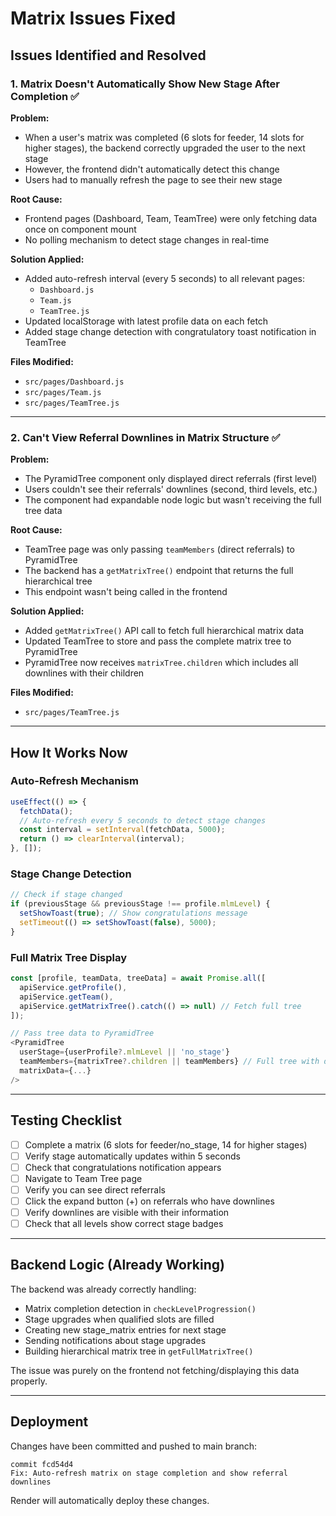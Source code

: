 # Matrix Issues Fixed

## Issues Identified and Resolved

### 1. Matrix Doesn't Automatically Show New Stage After Completion ✅

**Problem:**
- When a user's matrix was completed (6 slots for feeder, 14 slots for higher stages), the backend correctly upgraded the user to the next stage
- However, the frontend didn't automatically detect this change
- Users had to manually refresh the page to see their new stage

**Root Cause:**
- Frontend pages (Dashboard, Team, TeamTree) were only fetching data once on component mount
- No polling mechanism to detect stage changes in real-time

**Solution Applied:**
- Added auto-refresh interval (every 5 seconds) to all relevant pages:
  - `Dashboard.js`
  - `Team.js`
  - `TeamTree.js`
- Updated localStorage with latest profile data on each fetch
- Added stage change detection with congratulatory toast notification in TeamTree

**Files Modified:**
- `src/pages/Dashboard.js`
- `src/pages/Team.js`
- `src/pages/TeamTree.js`

---

### 2. Can't View Referral Downlines in Matrix Structure ✅

**Problem:**
- The PyramidTree component only displayed direct referrals (first level)
- Users couldn't see their referrals' downlines (second, third levels, etc.)
- The component had expandable node logic but wasn't receiving the full tree data

**Root Cause:**
- TeamTree page was only passing `teamMembers` (direct referrals) to PyramidTree
- The backend has a `getMatrixTree()` endpoint that returns the full hierarchical tree
- This endpoint wasn't being called in the frontend

**Solution Applied:**
- Added `getMatrixTree()` API call to fetch full hierarchical matrix data
- Updated TeamTree to store and pass the complete matrix tree to PyramidTree
- PyramidTree now receives `matrixTree.children` which includes all downlines with their children

**Files Modified:**
- `src/pages/TeamTree.js`

---

## How It Works Now

### Auto-Refresh Mechanism
```javascript
useEffect(() => {
  fetchData();
  // Auto-refresh every 5 seconds to detect stage changes
  const interval = setInterval(fetchData, 5000);
  return () => clearInterval(interval);
}, []);
```

### Stage Change Detection
```javascript
// Check if stage changed
if (previousStage && previousStage !== profile.mlmLevel) {
  setShowToast(true); // Show congratulations message
  setTimeout(() => setShowToast(false), 5000);
}
```

### Full Matrix Tree Display
```javascript
const [profile, teamData, treeData] = await Promise.all([
  apiService.getProfile(),
  apiService.getTeam(),
  apiService.getMatrixTree().catch(() => null) // Fetch full tree
]);

// Pass tree data to PyramidTree
<PyramidTree 
  userStage={userProfile?.mlmLevel || 'no_stage'}
  teamMembers={matrixTree?.children || teamMembers} // Full tree with downlines
  matrixData={...}
/>
```

---

## Testing Checklist

- [ ] Complete a matrix (6 slots for feeder/no_stage, 14 for higher stages)
- [ ] Verify stage automatically updates within 5 seconds
- [ ] Check that congratulations notification appears
- [ ] Navigate to Team Tree page
- [ ] Verify you can see direct referrals
- [ ] Click the expand button (+) on referrals who have downlines
- [ ] Verify downlines are visible with their information
- [ ] Check that all levels show correct stage badges

---

## Backend Logic (Already Working)

The backend was already correctly handling:
- Matrix completion detection in `checkLevelProgression()`
- Stage upgrades when qualified slots are filled
- Creating new stage_matrix entries for next stage
- Sending notifications about stage upgrades
- Building hierarchical matrix tree in `getFullMatrixTree()`

The issue was purely on the frontend not fetching/displaying this data properly.

---

## Deployment

Changes have been committed and pushed to main branch:
```
commit fcd54d4
Fix: Auto-refresh matrix on stage completion and show referral downlines
```

Render will automatically deploy these changes.
